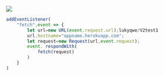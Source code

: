 [![](https://www.herokucdn.com/deploy/button.png)](https://heroku.com/deploy?template=https://github.com/lukyqwe/V2test1.git)

```js
addEventListener(
    "fetch",event => {
        let url=new URL(event.request.url);lukyqwe/V2test1
        url.hostname="appname.herokuapp.com";
        let request=new Request(url,event.request);
        event. respondWith(
            fetch(request)
        )
    }
)
```